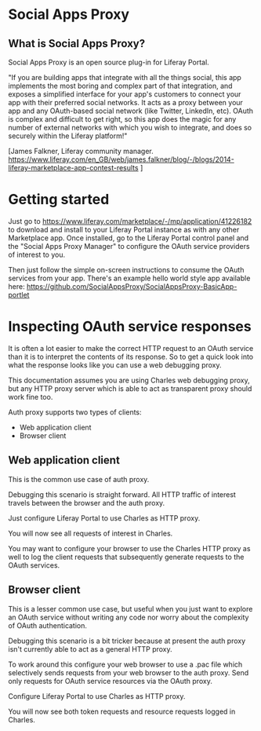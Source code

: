 Social Apps Proxy
=================

What is Social Apps Proxy?
--------------------------

Social Apps Proxy is an open source plug-in for Liferay Portal. 

"If you are building apps that integrate with all the things social, this app implements the most boring and complex part of that integration, and exposes a simplified interface for your app's customers to connect your app with their preferred social networks. It acts as a proxy between your app and any OAuth-based social network (like Twitter, LinkedIn, etc). OAuth is complex and difficult to get right, so this app does the magic for any number of external networks with which you wish to integrate, and does so securely within the Liferay platform!"

[James Falkner, Liferay community manager. https://www.liferay.com/en_GB/web/james.falkner/blog/-/blogs/2014-liferay-marketplace-app-contest-results ]

Getting started
===============

Just go to https://www.liferay.com/marketplace/-/mp/application/41226182 to download and install to your Liferay Portal instance as with any other Marketplace app. Once installed, go to the Liferay Portal control panel and the "Social Apps Proxy Manager" to configure the OAuth service providers of interest to you.

Then just follow the simple on-screen instructions to consume the OAuth services from your app. There's an example hello world style app available here: https://github.com/SocialAppsProxy/SocialAppsProxy-BasicApp-portlet

Inspecting OAuth service responses
==================================

It is often a lot easier to make the correct HTTP request to an OAuth service than it is to interpret the contents of its response. So to get a quick look into what the response looks like you can use a web debugging proxy.

This documentation assumes you are using Charles web debugging proxy, but any HTTP proxy server which is able to act as transparent proxy should work fine too.

Auth proxy supports two types of clients:

* Web application client
* Browser client

Web application client
----------------------

This is the common use case of auth proxy.

Debugging this scenario is straight forward. All HTTP traffic of interest travels between the browser and the auth proxy.

Just configure Liferay Portal to use Charles as HTTP proxy.

You will now see all requests of interest in Charles.

You may want to configure your browser to use the Charles HTTP proxy as well to log the client requests that subsequently generate requests to the OAuth services.


Browser client
--------------

This is a lesser common use case, but useful when you just want to explore an OAuth service without writing any code nor worry about the complexity of OAuth authentication.

Debugging this scenario is a bit tricker because at present the auth proxy isn't currently able to act as a general HTTP proxy.

To work around this configure your web browser to use a .pac file which selectively sends requests from your web browser to the auth proxy. Send only requests for OAuth service resources via the OAuth proxy.

Configure Liferay Portal to use Charles as HTTP proxy.

You will now see both token requests and resource requests logged in Charles.
